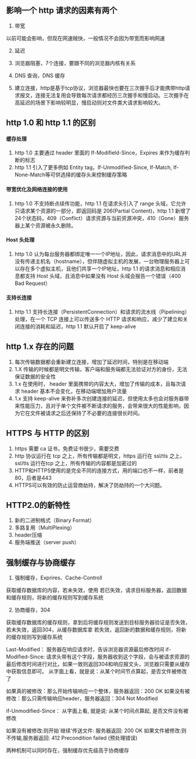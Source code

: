 ## 影响一个 http 请求的因素有两个

1. 带宽

以前可能会影响，但现在网速贼快，一般情况不会因为带宽而影响网速

2. 延迟

1. 浏览器阻塞，7个连接，要跟不同的浏览器内核有关系
2. DNS 查询，DNS 缓存
3. 建立连接，http是基于tcp协议，浏览器最快也要在三次握手后才能携带http请求报文，连接无法复用会导致每次请求都经历三次握手和慢启动。三次握手在高延迟的场景下影响较明显，慢启动则对文件类大请求影响较大。


## http 1.0 和 http 1.1 的区别

#### 缓存处理

1. http 1.0 主要通过 header 里面的 If-Modifield-Since，Expires 来作为缓存判断的标志
2. http 1.1 引入了更多例如 Entity tag，If-Unmodified-Since, If-Match, If-None-Match等可供选择的缓存头来控制缓存策略

#### 带宽优化及网络连接的使用

1. http 1.0 不支持断点续传功能，http 1.1 在请求头引入了 range 头域，它允许只请求某个资源的一部分，即返回码是 206(Partial Content)，http 1.1 新增了24个状态码，409（Conflict）请求资源与当前资源冲突，410（Gone）服务器上某个资源被永久删除。

#### Host 头处理

1. http 1.0 认为每台服务器都绑定唯一一个IP地址，因此，请求消息中的URL并没有传递主机名（hostname），但伴随虚拟主机的发展，一台物理服务器上可以存在多个虚拟主机，且他们共享一个IP地址，http 1.1 的请求消息和相应消息都支持 Host 头域，且消息中如果没有 Host 头域会报告一个错误（400 Bad Request）

#### 支持长连接

1. http 1.1 支持长连接（PersistentConnection）和请求的流水线（Pipelining）处理，在一个 TCP 连接上可以传送多个 HTTP 请求和响应，减少了建立和关闭连接的消耗和延迟，http 1.1 默认开启了 keep-alive

## http 1.x 存在的问题

1. 每次传输数据都会重新建立连接，增加了延迟时间，特别是在移动端
2. 1.X 传输的时候都是明文传输，客户端和服务端都无法验证对方的身份，无法保证数据的安全性
3. 1.x 在使用时， header 里面携带的内容太大，增加了传输的成本，且每次请求 header 基本不会变化，在移动端增加用户流量
4. 1.x 支持 keep-alive 来弥补多次创建连接的延迟，但使用太多也会对服务器带来性能压力，且对于单个文件被不断请求的服务，会带来很大的性能影响，因为它在文件被请求之后还保持了不必要的连接很长时间。

## HTTPS 与 HTTP 的区别

1. https 需要 ca 证书，免费证书很少，需要交费
2. http 协议运行在 tcp 之上，所有传输都是明文，https 运行在 ssl/tls 之上，ssl/tls 运行在tcp 之上，所有传输的内容都是加密过的
3. HTTP和HTTPS使用的是完全不同的连接方式，用的端口也不一样，前者是80，后者是443
4. HTTPS可以有效的防止运营商劫持，解决了防劫持的一个大问题。

## HTTP2.0的新特性

1. 新的二进制格式（Binary Format）
2. 多路复用（MultiPlexing）
3. header压缩
4. 服务端推送（server push）


## 强制缓存与协商缓存

1. 强制缓存，Exprires、Cache-Controll

获取缓存数据库的内容，若未失效，使用
若已失效，请求目标服务器，返回数据和缓存规则，将新的缓存规则写到缓存系统


2. 协商缓存，304

获取缓存数据库的缓存规则，拿到后将缓存规则发送到目标服务器验证是否失效，
若未失效，返回304，从缓存数据库拿
若失效，返回新的数据和缓存规则，将新的缓存规则写到缓存系统

Last-Modified： 服务器在响应请求时，告诉浏览器资源最后修改时间
if-Modified-Since: 请求头带有这个字段，服务器收到这个字段，会与被请求资源的最后修改时间进行对比，如果一致则返回304和响应报文头，浏览器只需要从缓存中获取信息即可。 从字面上看，就是说：从某个时间节点算起，是否文件被修改了

如果真的被修改：那么开始传输响应一个整体，服务器返回：200 OK
如果没有被修改：那么只需传输响应header，服务器返回：304 Not Modified

if-Unmodified-Since： 从字面上看, 就是说: 从某个时间点算起, 是否文件没有被修改

如果没有被修改:则开始`继续'传送文件: 服务器返回: 200 OK
如果文件被修改:则不传输,服务器返回: 412 Precondition failed (预处理错误)

两种机制可以同时存在，强制缓存优先级高于协商缓存




